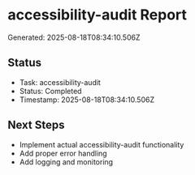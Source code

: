 # accessibility-audit Report

Generated: 2025-08-18T08:34:10.506Z

## Status
- Task: accessibility-audit
- Status: Completed
- Timestamp: 2025-08-18T08:34:10.506Z

## Next Steps
- Implement actual accessibility-audit functionality
- Add proper error handling
- Add logging and monitoring
